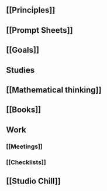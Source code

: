 ## [[Principles]]
## [[Prompt Sheets]]
## [[Goals]]
## Studies
## [[Mathematical thinking]]
## [[Books]]
## Work
### [[Meetings]]
### [[Checklists]]
## [[Studio Chill]]